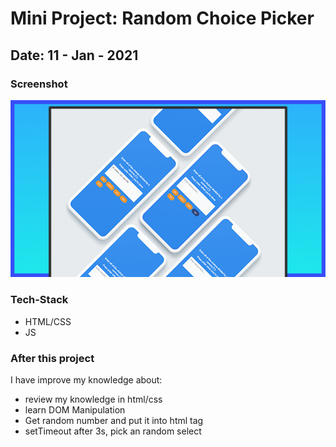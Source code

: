 # Mini Project: Random Choice Picker

## Date: 11 - Jan - 2021

### Screenshot

<img src="./template-project-img.png" alt="screenshot"/>

### Tech-Stack

- HTML/CSS
- JS

### After this project

I have improve my knowledge about:

- review my knowledge in html/css
- learn DOM Manipulation
- Get random number and put it into html tag
- setTimeout after 3s, pick an random select
